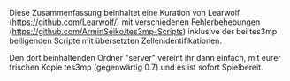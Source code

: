 Diese Zusammenfassung beinhaltet eine Kuration von Learwolf (https://github.com/Learwolf/)
mit verschiedenen Fehlerbehebungen (https://github.com/ArminSeiko/tes3mp-Scripts)
inklusive der bei tes3mp beiligenden Scripte mit übersetzten Zellenidentifikationen.

Den dort beinhaltenden Ordner "server" vereint ihr dann einfach, mit eurer frischen Kopie tes3mp (gegenwärtig 0.7) und es ist sofort Spielbereit.